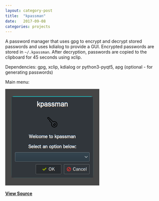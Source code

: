 ```yaml
---
layout: category-post
title:  "kpassman"
date:   2017-09-08
categories: projects
---
```


A password manager that uses gpg to encrypt and decrypt stored passwords and uses kdialog to provide a GUI.  Encrypted passwords are stored in `~/.kpassman`.  After decryption, passwords are copied to the clipboard for 45 seconds using xclip.

Dependencies: gpg, xclip, kdialog or python3-pyqt5, apg (optional - for generating passwords)

Main menu:

![kpassman](https://raw.githubusercontent.com/simoniz0r/kpassman/master/Screenshot.png)


**[View Source](https://github.com/simoniz0r/kpassman)**
